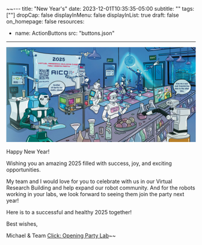 ~~---
title: "New Year's"
date: 2023-12-01T10:35:35-05:00
subtitle: ""
tags: [""]
dropCap: false
displayInMenu: false
displayInList: true
draft: false
on_homepage: false
resources:
- name: ActionButtons
  src: "buttons.json"
---



<p align="center">
  <img src="vorderseite_karte_blau.jpg" width="1600" alt="New Years Card"/><br>
</p>

Happy New Year!

 

Wishing you an amazing 2025 filled with success, joy, and exciting opportunities.

 

My team and I would love for you to celebrate with us in our Virtual Research Building and help expand our robot community. And for the robots working in your labs, we look forward to seeing them join the party next year!

 

Here is to a successful and healthy 2025 together!

 

Best wishes,

Michael & Team
<a class="btn btn-success" target="_blank" href="https://binder.intel4coro.de/v2/gh/pkehr/pycram/5d830d134fb56f3d563ca5e8ddd60520411d4a38?urlpath=lab%2Ftree%2Fdemos%2Fpycram_multirobot_demo%2Fmultirobot_demo.ipynb">Click: Opening Party Lab</a>~~

